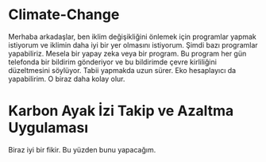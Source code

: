 # Climate-Change


Merhaba arkadaşlar, ben iklim değişikliğini önlemek için programlar yapmak istiyorum ve iklimin daha iyi bir yer olmasını istiyorum. Şimdi bazı programlar yapabiliriz. Mesela bir yapay zeka veya bir program. 
Bu program her gün telefonda bir bildirim gönderiyor ve bu bildirimde çevre kirliliğini düzeltmesini söylüyor. Tabii yapmakda uzun sürer. Eko hesaplayıcı da yapabilirim. O biraz daha kolay olur. 


# Karbon Ayak İzi Takip ve Azaltma Uygulaması 

Biraz iyi bir fikir. Bu yüzden bunu yapacağım.
